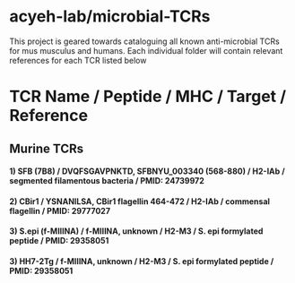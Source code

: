 # acyeh-lab/microbial-TCRs
This project is geared towards cataloguing all known anti-microbial TCRs for mus musculus and humans.  Each individual folder will contain relevant references for each TCR listed below



# TCR Name / Peptide / MHC / Target / Reference
## Murine TCRs
#### 1) SFB (7B8)            / DVQFSGAVPNKTD, SFBNYU_003340 (568-880) / H2-IAb / segmented filamentous bacteria / PMID: 24739972 
#### 2) CBir1                / YSNANILSA, CBir1 flagellin 464-472     / H2-IAb / commensal flagellin            / PMID: 29777027 
#### 3) S.epi (f-MIIINA)     / f-MIIINA, unknown                      / H2-M3  / S. epi formylated peptide      / PMID: 29358051
#### 3) HH7-2Tg              / f-MIIINA, unknown                      / H2-M3  / S. epi formylated peptide      / PMID: 29358051
